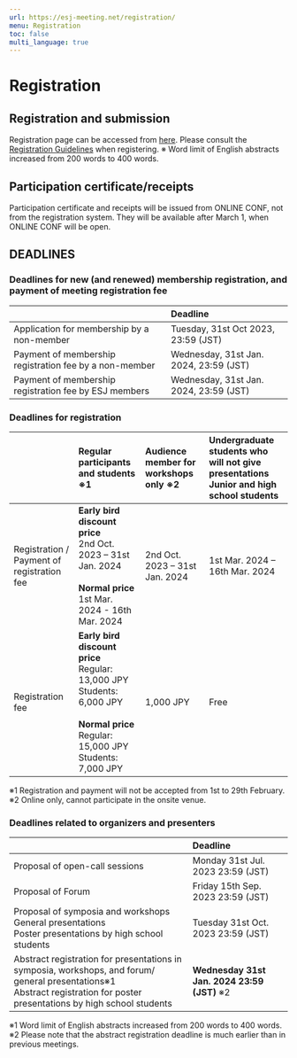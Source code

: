 ```yaml
---
url: https://esj-meeting.net/registration/
menu: Registration
toc: false
multi_language: true
---
```


# Registration

## Registration and submission

Registration page can be accessed from [here](https://iap-jp.org/esj/conf/login_en.php).
Please consult the [Registration Guidelines](registration_guidelines) when registering.
※ Word limit of English abstracts increased from 200 words to 400 words.

## Participation certificate/receipts

Participation certificate and receipts will be issued from ONLINE CONF, not from the registration system. They will be available after March 1, when ONLINE CONF will be open.

## DEADLINES

### Deadlines for new (and renewed) membership registration, and payment of meeting registration fee

|                                                        | Deadline                               |
| :----------------------------------------------------- | :------------------------------------- |
| Application for membership by a non-member             | Tuesday, 31st Oct 2023, 23:59 (JST)    |
| Payment of membership registration fee by a non-member | Wednesday, 31st Jan. 2024, 23:59 (JST) |
| Payment of membership registration fee by ESJ members  | Wednesday, 31st Jan. 2024, 23:59 (JST) |

### Deadlines for registration

|                                            | Regular participants and students ※1                                                                                                             | Audience member for workshops only ※2 | Undergraduate students who will not give presentations<br>Junior and high school students |
| :----------------------------------------- | :------------------------------------------------------------------------------------------------------------------------------------------------ | :------------------------------------- | :---------------------------------------------------------------------------------------- |
| Registration / Payment of registration fee | **Early bird discount price**<br>2nd Oct. 2023 – 31st Jan. 2024<br><br>**Normal price**<br>1st Mar. 2024 - 16th Mar. 2024                         | 2nd Oct. 2023 – 31st Jan. 2024         | 1st Mar. 2024 – 16th Mar. 2024                                                            |
| Registration fee                           | **Early bird discount price**<br>Regular: 13,000 JPY<br>Students: 6,000 JPY<br><br>**Normal price**<br>Regular: 15,000 JPY<br>Students: 7,000 JPY | 1,000 JPY                              | Free                                                                                      |

※1 Registration and payment will not be accepted from 1st to 29th February.
※2 Online only, cannot participate in the onsite venue.

### Deadlines related to organizers and presenters

|                                                                                                                                                                               | Deadline                                      |
| :---------------------------------------------------------------------------------------------------------------------------------------------------------------------------- | :-------------------------------------------- |
| Proposal of open-call sessions                                                                                                                                                | Monday 31st Jul. 2023 23:59 (JST)             |
| Proposal of Forum                                                                                                                                                             | Friday 15th Sep. 2023 23:59 (JST)             |
| Proposal of symposia and workshops <br>General presentations<br>Poster presentations by high school students                                                                  | Tuesday 31st Oct. 2023 23:59 (JST)            |
| Abstract registration for presentations in symposia, workshops, and forum/ general presentations※1<Br>Abstract registration for poster presentations by high school students | **Wednesday 31st Jan. 2024 23:59 (JST)** ※2  |

※1 Word limit of English abstracts increased from 200 words to 400 words.
※2 Please note that the abstract registration deadline is much earlier than in previous meetings.
